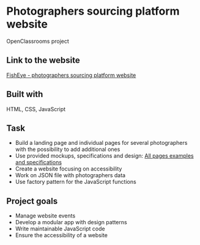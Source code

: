 # Photographers sourcing platform website

OpenClassrooms project

## Link to the website

[FishEye - photographers sourcing platform website](https://dimterion.github.io/Photographers-sourcing-platform-website/)

## Built with

HTML, CSS, JavaScript

## Task

- Build a landing page and individual pages for several photographers with the possibility to add additional ones
- Use provided mockups, specifications and design: [All pages examples and specifications](https://www.figma.com/file/8Do5Pb2QJAXLtGYiYZuzGS/UI-Design-FishEye-EN?node-id=0%3A1)
- Create a website focusing on accessibility 
- Work on JSON file with photographers data
- Use factory pattern for the JavaScript functions

## Project goals

- Manage website events
- Develop a modular app with design patterns
- Write maintainable JavaScript code
- Ensure the accessibility of a website
